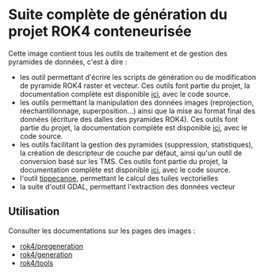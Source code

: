 # Suite complète de génération du projet ROK4 conteneurisée

Cette image contient tous les outils de traitement et de gestion des pyramides de données, c'est à dire :

* les outil permettant d'écrire les scripts de génération ou de modification de pyramide ROK4 raster et vecteur. Ces outils font partie du projet, la documentation complète est disponible [ici](https://github.com/rok4/pregeneration), avec le code source.
* les outils permettant la manipulation des données images (reprojection, réechantillonnage, superposition...) ainsi que la mise au format final des données (écriture des dalles des pyramides ROK4). Ces outils font partie du projet, la documentation complète est disponible [ici](https://github.com/rok4/generation), avec le code source.
* les outils facilitant la gestion des pyramides (suppression, statistiques), la création de descripteur de couche par défaut, ainsi qu'un outil de conversion basé sur les TMS. Ces outils font partie du projet, la documentation complète est disponible [ici](https://github.com/rok4/tools), avec le code source.
* l'outil [tippecanoe](https://github.com/mapbox/tippecanoe), permettant le calcul des tuiles vectorielles
* la suite d'outil GDAL, permettant l'extraction des données vecteur

## Utilisation

Consulter les documentations sur les pages des images :

* [rok4/pregeneration](https://hub.docker.com/r/rok4/pregeneration)
* [rok4/generation](https://hub.docker.com/r/rok4/generation)
* [rok4/tools](https://hub.docker.com/r/rok4/tools)